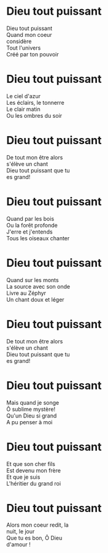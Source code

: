 # Dieu tout puissant    
Dieu tout puissant    
Quand mon coeur    
considère    
Tout l'univers    
Créé par ton pouvoir    
    
# Dieu tout puissant    
Le ciel d'azur    
Les éclairs, le tonnerre    
Le clair matin    
Ou les ombres du soir    
    
# Dieu tout puissant    
De tout mon être alors    
s'élève un chant    
Dieu tout puissant que tu    
es grand!    
    
# Dieu tout puissant    
Quand par les bois    
Ou la forêt profonde    
J'erre et j'entends    
Tous les oiseaux chanter    
    
# Dieu tout puissant    
Quand sur les monts    
La source avec son onde    
Livre au Zéphyr    
Un chant doux et léger    
    
# Dieu tout puissant    
De tout mon être alors    
s'élève un chant    
Dieu tout puissant que tu    
es grand!    
    
# Dieu tout puissant    
Mais quand je songe    
Ô sublime mystère!    
Qu'un Dieu si grand    
A pu penser à moi    
    
# Dieu tout puissant    
Et que son cher fils    
Est devenu mon frère    
Et que je suis    
L'héritier du grand roi    
    
# Dieu tout puissant    
Alors mon coeur redit, la    
nuit, le jour    
Que tu es bon, Ô Dieu    
d'amour !    
